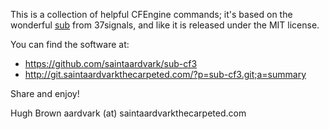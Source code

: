 This is a collection of helpful CFEngine commands; it's based on the
wonderful [sub][1] from 37signals, and like it is released under the
MIT license.

You can find the software at:

* https://github.com/saintaardvark/sub-cf3
* http://git.saintaardvarkthecarpeted.com/?p=sub-cf3.git;a=summary

Share and enjoy!

Hugh Brown 
aardvark (at) saintaardvarkthecarpeted.com 

[1]: https://github.com/37signals/sub

